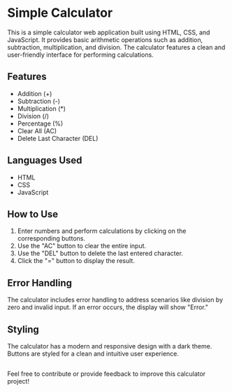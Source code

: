 # Simple Calculator

This is a simple calculator web application built using HTML, CSS, and JavaScript. It provides basic arithmetic operations such as addition, subtraction, multiplication, and division. The calculator features a clean and user-friendly interface for performing calculations.

## Features

- Addition (+)
- Subtraction (-)
- Multiplication (*)
- Division (/)
- Percentage (%)
- Clear All (AC)
- Delete Last Character (DEL)

## Languages Used

- HTML
- CSS
- JavaScript

## How to Use

1. Enter numbers and perform calculations by clicking on the corresponding buttons.
2. Use the "AC" button to clear the entire input.
3. Use the "DEL" button to delete the last entered character.
4. Click the "=" button to display the result.

## Error Handling

The calculator includes error handling to address scenarios like division by zero and invalid input. If an error occurs, the display will show "Error."

## Styling

The calculator has a modern and responsive design with a dark theme. Buttons are styled for a clean and intuitive user experience.

##

Feel free to contribute or provide feedback to improve this calculator project!

